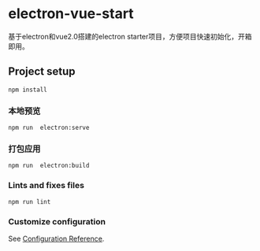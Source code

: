 # electron-vue-start
基于electron和vue2.0搭建的electron starter项目，方便项目快速初始化，开箱即用。
## Project setup
```
npm install
```

### 本地预览
```
npm run  electron:serve
```

### 打包应用
```
npm run  electron:build
```

### Lints and fixes files
```
npm run lint
```

### Customize configuration
See [Configuration Reference](https://cli.vuejs.org/config/).
